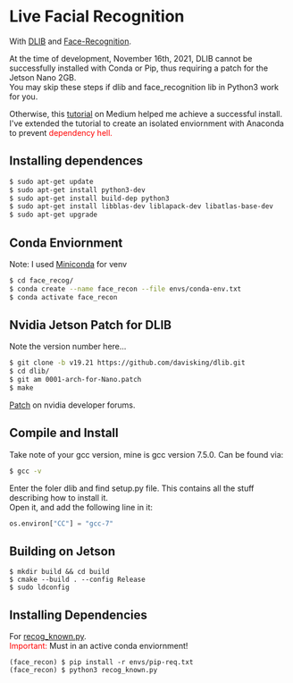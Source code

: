 # Live Facial Recognition
With [DLIB](https://github.com/davisking/dlib.git) and [Face-Recognition](https://pypi.org/project/face-recognition).

At the time of development, November 16th, 2021, DLIB cannot be successfully installed with Conda or Pip, thus requiring a patch for the Jetson Nano 2GB. \
You may skip these steps if dlib and face_recognition lib in Python3 work for you. 

Otherwise, this [tutorial](https://sparkle-mdm.medium.com/python-real-time-facial-recognition-identification-with-cuda-enabled-4819844ffc80) on Medium helped me achieve a successful install. \
I've extended the tutorial to create an isolated enviornment with Anaconda to prevent <span style="color: red">dependency hell.</span>

## Installing dependences
``` bash
$ sudo apt-get update
$ sudo apt-get install python3-dev
$ sudo apt-get install build-dep python3
$ sudo apt-get install libblas-dev liblapack-dev libatlas-base-dev
$ sudo apt-get upgrade
```

## Conda Enviornment 
Note: I used [Miniconda](https://docs.conda.io/en/latest/miniconda.html#linux-installers) for venv
``` bash
$ cd face_recog/
$ conda create --name face_recon --file envs/conda-env.txt
$ conda activate face_recon
```

## Nvidia Jetson Patch for DLIB
Note the version number here...
``` bash
$ git clone -b v19.21 https://github.com/davisking/dlib.git
$ cd dlib/
$ git am 0001-arch-for-Nano.patch
$ make
```
[Patch](https://forums.developer.nvidia.com/t/issue-with-dlib/158818/5) on nvidia developer forums.


## Compile and Install
Take note of your gcc version, mine is gcc version 7.5.0. Can be found via: 
``` sh
$ gcc -v
```

Enter the foler dlib and find setup.py file. This contains all the stuff describing how to install it. \
Open it, and add the following line in it:
``` python
os.environ["CC"] = "gcc-7"
```

## Building on Jetson
```
$ mkdir build && cd build
$ cmake --build . --config Release
$ sudo ldconfig
```

## Installing Dependencies
For [recog_known.py](./recog_known.py). \
<span style="color: red">Important:</span> Must in an active conda enviornment!
```
(face_recon) $ pip install -r envs/pip-req.txt
(face_recon) $ python3 recog_known.py
```
